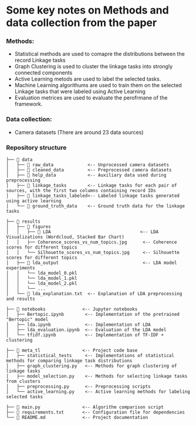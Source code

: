 # Some key notes on Methods and data collection from the paper

### Methods: 

* Statistical methods are used to comapre the distributions between
    the record Linkage tasks
* Graph Clustering is used to cluster the linkage tasks into
    strongly connected components
* Active Learning metods are used to label the selected tasks.
* Machine Learning algorithums are used to train them on the selected Linkage tasks that were labeled using Active Learning
* Evaluation metrices are used to evaluate the perofrmane of the framework.
   
   
   
### Data collection: 
*  Camera datasets (There are around 23 data sources)

### Repository structure

``` plain
├── 📁 data                   
│   ├── 📁 raw_data             <-- Unprocessed camera datasets
│   ├── 📁 cleaned_data         <-- Preprocessed camera datasets
│   ├── 📁 help_data            <-- Auxiliary data used during preprocessing
│   ├── 📁 linkage_tasks        <-- Linkage tasks for each pair of sources, with the first two columns containing record IDs
│   ├── 📁 linkage_tasks_labeled<-- Labeled linkage tasks generated using active learning
│   └── 📁 ground_truth_data    <-- Ground truth data for the linkage tasks

├── 📁 results                  
│   ├── 📁 figures              
│   │   ├── 📁 LDA                                  <-- LDA Visualizations (Wordcloud, Stacked Bar Chart)
│   │   ├── Coherence_scores_vs_num_topics.jpg      <-- Coherence scores for different topics
│   │   └── Silhouette_scores_vs_num_topics.jpg     <-- Silhouette scores for different topics
│   ├── 📁 lda_output                                <-- LDA model experiments
│   │   └── lda_model_0.pkl
│   │   └── lda_model_1.pkl
│   │   └── lda_model_2.pkl
│   │   └── ...
│   └── 📃 lda_explanation.txt  <-- Explanation of LDA preprocessing and results

├── 📁 notebooks              <-- Jupyter notebooks
│   ├── Bertopic.ipynb        <-- Implementation of the pretrained "Bertopic" model
│   ├── lda.ipynb             <-- Implementation of LDA
│   ├── lda_evaluation.ipynb  <-- Evaluation of the LDA model
│   └── tfidf.ipynb           <-- Implementation of TF-IDF + clustering

├── 📁 meta_tl                <-- Project code base
│   ├── statistical_tests     <-- Implementations of statistical methods for comparing linkage task distributions
│   ├── graph_clustering.py   <-- Methods for graph clustering of linkage tasks
│   ├── model_selection.py    <-- Methods for selecting linkage tasks from clusters
│   ├── preprocessing.py      <-- Preprocessing scripts
│   └── active_learning.py    <-- Active learning methods for labeling selected tasks

├── 📃 main.py                <-- Algorithm comparison script
├── 📃 requirements.txt       <-- Configuration file for dependencies
└── 📃 README.md              <-- Project documentation


```








































